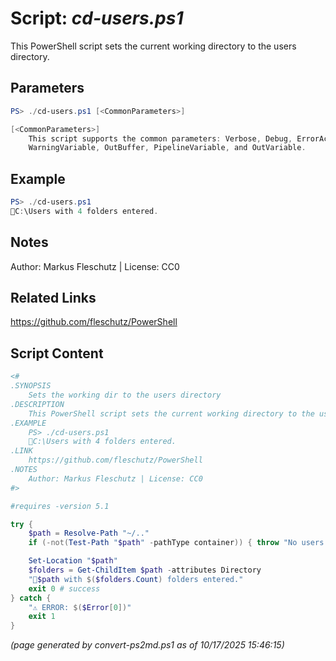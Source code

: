 Script: *cd-users.ps1*
========================

This PowerShell script sets the current working directory to the users directory.

Parameters
----------
```powershell
PS> ./cd-users.ps1 [<CommonParameters>]

[<CommonParameters>]
    This script supports the common parameters: Verbose, Debug, ErrorAction, ErrorVariable, WarningAction, 
    WarningVariable, OutBuffer, PipelineVariable, and OutVariable.
```

Example
-------
```powershell
PS> ./cd-users.ps1
📂C:\Users with 4 folders entered.

```

Notes
-----
Author: Markus Fleschutz | License: CC0

Related Links
-------------
https://github.com/fleschutz/PowerShell

Script Content
--------------
```powershell
<#
.SYNOPSIS
	Sets the working dir to the users directory
.DESCRIPTION
	This PowerShell script sets the current working directory to the users directory.
.EXAMPLE
	PS> ./cd-users.ps1
	📂C:\Users with 4 folders entered.
.LINK
	https://github.com/fleschutz/PowerShell
.NOTES
	Author: Markus Fleschutz | License: CC0
#>

#requires -version 5.1

try {
	$path = Resolve-Path "~/.."
	if (-not(Test-Path "$path" -pathType container)) { throw "No users directory at: $path" }

	Set-Location "$path"
	$folders = Get-ChildItem $path -attributes Directory
	"📂$path with $($folders.Count) folders entered."
	exit 0 # success
} catch {
	"⚠️ ERROR: $($Error[0])"
	exit 1
}
```

*(page generated by convert-ps2md.ps1 as of 10/17/2025 15:46:15)*
